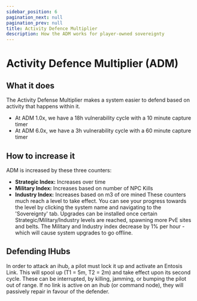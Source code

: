```yaml
---
sidebar_position: 6
pagination_next: null
pagination_prev: null
title: Activity Defence Multiplier
description: How the ADM works for player-owned sovereignty
---
```


# Activity Defence Multiplier (ADM)

## What it does
The Activity Defense Multiplier makes a system easier to defend based on activity that happens within it.
- At ADM 1.0x, we have a 18h vulnerability cycle with a 10 minute capture timer
- At ADM 6.0x, we have a 3h vulnerability cycle with a 60 minute capture timer

## How to increase it
ADM is increased by these three counters:
- **Strategic Index:** Increases over time
- **Military Index:** Increases based on number of NPC Kills
- **Industry Index:** Increases based on m3 of ore mined
These counters much reach a level to take effect. You can see your progress towards the level by clicking the system name and navigating to the 'Sovereignty' tab.
Upgrades can be installed once certain Strategic/Military/Industry levels are reached, spawning more PvE sites and belts.
The Military and Industry index decrease by 1% per hour - which will cause system upgrades to go offline.

## Defending IHubs
In order to attack an ihub, a pilot must lock it up and activate an Entosis Link. This will spool up (T1 = 5m, T2 = 2m) and take effect upon its second cycle.
These can be interrupted, by killing, jamming, or bumping the pilot out of range.
If no link is active on an ihub (or command node), they will passively repair in favour of the defender.